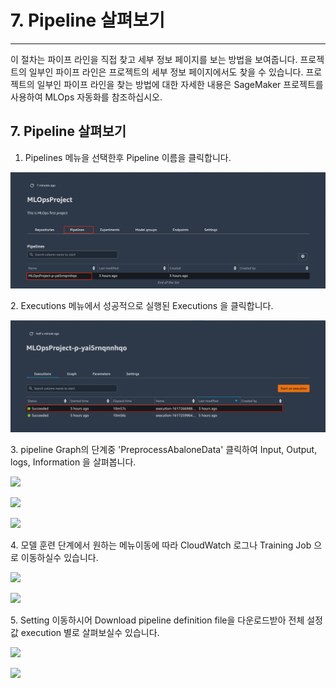 # 7. Pipeline 살펴보기

***

이 절차는 파이프 라인을 직접 찾고 세부 정보 페이지를 보는 방법을 보여줍니다. 프로젝트의 일부인 파이프 라인은 프로젝트의 세부 정보 페이지에서도 찾을 수 있습니다. 프로젝트의 일부인 파이프 라인을 찾는 방법에 대한 자세한 내용은 SageMaker 프로젝트를 사용하여 MLOps 자동화를 참조하십시오.&#x20;

## 7. Pipeline 살펴보기

1. Pipelines 메뉴을 선택한후 Pipeline 이름을 클릭합니다.

![](<../.gitbook/assets/Screen Shot 2021-04-01 at 8.44.49 PM.png>)

2\. Executions 메뉴에서 성공적으로 실행된 Executions 을 클릭합니다.

![](<../.gitbook/assets/Screen Shot 2021-04-01 at 8.47.40 PM (1).png>)

3\. pipeline Graph의 단계중 'PreprocessAbaloneData' 클릭하여 Input, Output, logs, Information 을 살펴봅니다.

![](<../.gitbook/assets/스크린샷 2022-01-20 오후 3.02.49.png>)

![](<../.gitbook/assets/스크린샷 2022-01-20 오후 3.58.53.png>)

![](<../.gitbook/assets/스크린샷 2022-01-20 오후 3.59.08.png>)

4\. 모델 훈련 단계에서 원하는 메뉴이동에 따라 CloudWatch 로그나 Training Job 으로 이동하실수 있습니다.

![](<../.gitbook/assets/스크린샷 2022-01-20 오후 3.59.08.png>)

![](<../.gitbook/assets/스크린샷 2022-01-20 오후 4.06.36.png>)

5\. Setting 이동하시어 Download pipeline definition file을 다운로드받아 전체 설정값 execution 별로 살펴보실수 있습니다.

![](<../.gitbook/assets/스크린샷 2022-01-20 오후 4.29.55.png>)

![](<../.gitbook/assets/스크린샷 2022-01-20 오후 4.29.39.png>)
